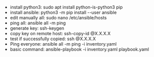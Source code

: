 - install python3: sudo apt install python-is-python3 pip
- install ansible: python3 -m pip install --user ansible
- edit manually all: sudo nano /etc/ansible/hosts
- ping all: ansible all -m ping
- generate key: ssh-keygen
- copy key on remote host: ssh-copy-id <user remote>@X.X.X.X
- test if successfully copied: ssh <user remote>@X.X.X.X
- Ping everyone: ansible all -m ping -i inventory.yaml
- basic command: ansible-playbook -i inventory.yaml playbook.yaml